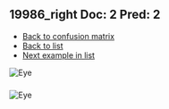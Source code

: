 ## 19986_right Doc: 2 Pred: 2
- [Back to confusion matrix](https://github.com/juliandewit/kaggle_retinopathy/blob/master/matrix.md)
- [Back to list](https://github.com/juliandewit/kaggle_retinopathy/blob/master/lists/22/list.md)
- [Next example in list](https://github.com/juliandewit/kaggle_retinopathy/blob/master/lists/22/19/19990_left.md)

![Eye](https://retinopaty.blob.core.windows.net/size1024/19986_right_2.jpeg)

### 

![Eye]()
